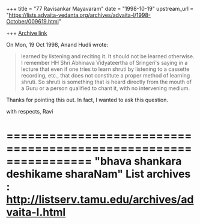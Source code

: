+++
title = "77 Ravisankar Mayavaram"
date = "1998-10-19"
upstream_url = "https://lists.advaita-vedanta.org/archives/advaita-l/1998-October/009619.html"

+++
[Archive link](https://lists.advaita-vedanta.org/archives/advaita-l/1998-October/009619.html)

On Mon, 19 Oct 1998, Anand Hudli wrote:

>  learned by listening and reciting it. It should not be learned
>  otherwise. I   remember HH Shri Abhinava Vidyateertha of Sringeri's
>  saying in a lecture that even if one tries to learn shruti by
>  listening to a cassette recording, etc., that does not constitute a
>  proper method of learning shruti. So shruti is something that is
>  heard directly from the mouth of a Guru or a person qualified to
>  chant it, with no intervening medium.

Thanks for pointing this out. In fact, I  wanted to ask this
question.


with respects,
Ravi

================================================================
"bhava shankara deshikame sharaNam"
List archives : http://listserv.tamu.edu/archives/advaita-l.html
================================================================

